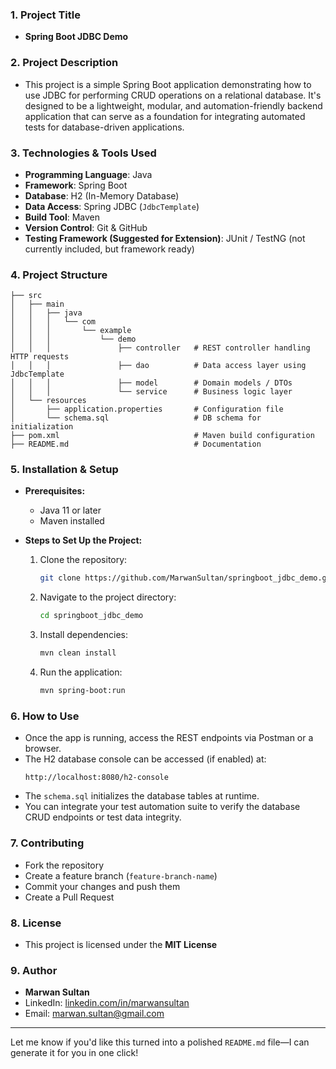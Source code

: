 ### 1. **Project Title**
   - **Spring Boot JDBC Demo**

### 2. **Project Description**
   - This project is a simple Spring Boot application demonstrating how to use JDBC for performing CRUD operations on a relational database. It's designed to be a lightweight, modular, and automation-friendly backend application that can serve as a foundation for integrating automated tests for database-driven applications.

### 3. **Technologies & Tools Used**
   - **Programming Language**: Java  
   - **Framework**: Spring Boot  
   - **Database**: H2 (In-Memory Database)  
   - **Data Access**: Spring JDBC (`JdbcTemplate`)  
   - **Build Tool**: Maven  
   - **Version Control**: Git & GitHub  
   - **Testing Framework (Suggested for Extension)**: JUnit / TestNG (not currently included, but framework ready)

### 4. **Project Structure**
   ```
   ├── src
   │   ├── main
   │   │   ├── java
   │   │   │   └── com
   │   │   │       └── example
   │   │   │           └── demo
   │   │   │               ├── controller   # REST controller handling HTTP requests
   │   │   │               ├── dao          # Data access layer using JdbcTemplate
   │   │   │               ├── model        # Domain models / DTOs
   │   │   │               └── service      # Business logic layer
   │   └── resources
   │       ├── application.properties       # Configuration file
   │       └── schema.sql                   # DB schema for initialization
   ├── pom.xml                              # Maven build configuration
   ├── README.md                            # Documentation
   ```

### 5. **Installation & Setup**
   - **Prerequisites:**
     - Java 11 or later  
     - Maven installed  

   - **Steps to Set Up the Project:**
     1. Clone the repository:
        ```sh
        git clone https://github.com/MarwanSultan/springboot_jdbc_demo.git
        ```
     2. Navigate to the project directory:
        ```sh
        cd springboot_jdbc_demo
        ```
     3. Install dependencies:
        ```sh
        mvn clean install
        ```
     4. Run the application:
        ```sh
        mvn spring-boot:run
        ```

### 6. **How to Use**
   - Once the app is running, access the REST endpoints via Postman or a browser.  
   - The H2 database console can be accessed (if enabled) at:  
     ```
     http://localhost:8080/h2-console
     ```  
   - The `schema.sql` initializes the database tables at runtime.  
   - You can integrate your test automation suite to verify the database CRUD endpoints or test data integrity.

### 7. **Contributing**
   - Fork the repository  
   - Create a feature branch (`feature-branch-name`)  
   - Commit your changes and push them  
   - Create a Pull Request  

### 8. **License**
   - This project is licensed under the **MIT License**

### 9. **Author**
   - **Marwan Sultan**  
   - LinkedIn: [linkedin.com/in/marwansultan](https://www.linkedin.com/in/marwansultan/)  
   - Email: marwan.sultan@gmail.com  

---

Let me know if you'd like this turned into a polished `README.md` file—I can generate it for you in one click!
